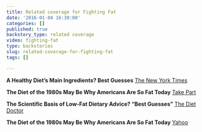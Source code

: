 ```yaml
---
title: Related coverage for Fighting Fat
date: '2016-01-04 16:30:00'
categories: []
published: true
backstory_type: related coverage
video: fighting-fat
type: backstories
slug: related-coverage-for-fighting-fat
tags: []

---
```

**A Healthy Diet’s Main Ingredients? Best Guesses**
[The New York Times](http://www.nytimes.com/2016/01/04/us/a-healthy-diets-main-ingredients-best-guesses.html?_r=0)

**The Diet of the 1980s May Be Why Americans Are So Fat Today**
[Take Part](http://www.takepart.com/article/2016/01/04/obesity-retro-report)

**The Scientific Basis of Low-Fat Dietary Advice? “Best Guesses”**
[The Diet Doctor](http://www.dietdoctor.com/scientific-basis-low-fat-dietary-advice-best-guesses)

**The Diet of the 1980s May Be Why Americans Are So Fat Today**
[Yahoo](http://news.yahoo.com/diet-1980s-may-why-americans-fat-today-194911507.html)

